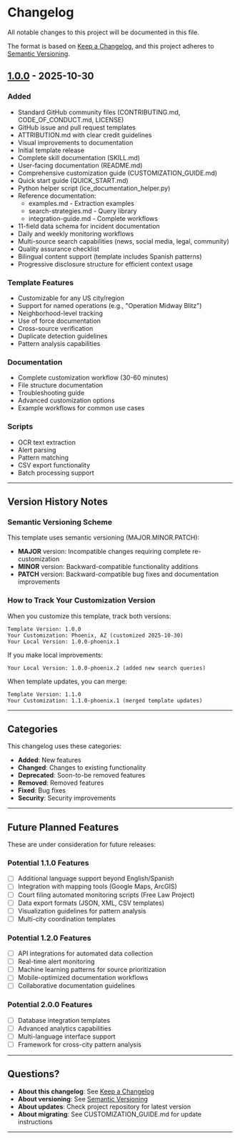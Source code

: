 # Changelog

All notable changes to this project will be documented in this file.

The format is based on [Keep a Changelog](https://keepachangelog.com/en/1.0.0/),
and this project adheres to [Semantic Versioning](https://semver.org/spec/v2.0.0.html).


## [1.0.0] - 2025-10-30

### Added
- Standard GitHub community files (CONTRIBUTING.md, CODE_OF_CONDUCT.md, LICENSE)
- GitHub issue and pull request templates
- ATTRIBUTION.md with clear credit guidelines
- Visual improvements to documentation
- Initial template release
- Complete skill documentation (SKILL.md)
- User-facing documentation (README.md)
- Comprehensive customization guide (CUSTOMIZATION_GUIDE.md)
- Quick start guide (QUICK_START.md)
- Python helper script (ice_documentation_helper.py)
- Reference documentation:
  - examples.md - Extraction examples
  - search-strategies.md - Query library
  - integration-guide.md - Complete workflows
- 11-field data schema for incident documentation
- Daily and weekly monitoring workflows
- Multi-source search capabilities (news, social media, legal, community)
- Quality assurance checklist
- Bilingual content support (template includes Spanish patterns)
- Progressive disclosure structure for efficient context usage

### Template Features
- Customizable for any US city/region
- Support for named operations (e.g., "Operation Midway Blitz")
- Neighborhood-level tracking
- Use of force documentation
- Cross-source verification
- Duplicate detection guidelines
- Pattern analysis capabilities

### Documentation
- Complete customization workflow (30-60 minutes)
- File structure documentation
- Troubleshooting guide
- Advanced customization options
- Example workflows for common use cases

### Scripts
- OCR text extraction
- Alert parsing
- Pattern matching
- CSV export functionality
- Batch processing support

---

## Version History Notes

### Semantic Versioning Scheme

This template uses semantic versioning (MAJOR.MINOR.PATCH):

- **MAJOR** version: Incompatible changes requiring complete re-customization
- **MINOR** version: Backward-compatible functionality additions
- **PATCH** version: Backward-compatible bug fixes and documentation improvements

### How to Track Your Customization Version

When you customize this template, track both versions:

```
Template Version: 1.0.0
Your Customization: Phoenix, AZ (customized 2025-10-30)
Your Local Version: 1.0.0-phoenix.1
```

If you make local improvements:
```
Your Local Version: 1.0.0-phoenix.2 (added new search queries)
```

When template updates, you can merge:
```
Template Version: 1.1.0
Your Customization: 1.1.0-phoenix.1 (merged template updates)
```

---

## Categories

This changelog uses these categories:

- **Added**: New features
- **Changed**: Changes to existing functionality
- **Deprecated**: Soon-to-be removed features
- **Removed**: Removed features
- **Fixed**: Bug fixes
- **Security**: Security improvements

---

## Future Planned Features

These are under consideration for future releases:

### Potential 1.1.0 Features
- [ ] Additional language support beyond English/Spanish
- [ ] Integration with mapping tools (Google Maps, ArcGIS)
- [ ] Court filing automated monitoring scripts (Free Law Project)
- [ ] Data export formats (JSON, XML, CSV templates)
- [ ] Visualization guidelines for pattern analysis
- [ ] Multi-city coordination templates

### Potential 1.2.0 Features
- [ ] API integrations for automated data collection
- [ ] Real-time alert monitoring
- [ ] Machine learning patterns for source prioritization
- [ ] Mobile-optimized documentation workflows
- [ ] Collaborative documentation guidelines

### Potential 2.0.0 Features
- [ ] Database integration templates
- [ ] Advanced analytics capabilities
- [ ] Multi-language interface support
- [ ] Framework for cross-city pattern analysis

---

## Questions?

- **About this changelog**: See [Keep a Changelog](https://keepachangelog.com/)
- **About versioning**: See [Semantic Versioning](https://semver.org/)
- **About updates**: Check project repository for latest version
- **About migrating**: See CUSTOMIZATION_GUIDE.md for update instructions

---

[Unreleased]: https://github.com/TitusThrasher/ClaudeSkills/compare/v1.0.0...HEAD
[1.0.0]: https://github.com/TitusThrasher/ClaudeSkills/releases/tag/v1.0.0
